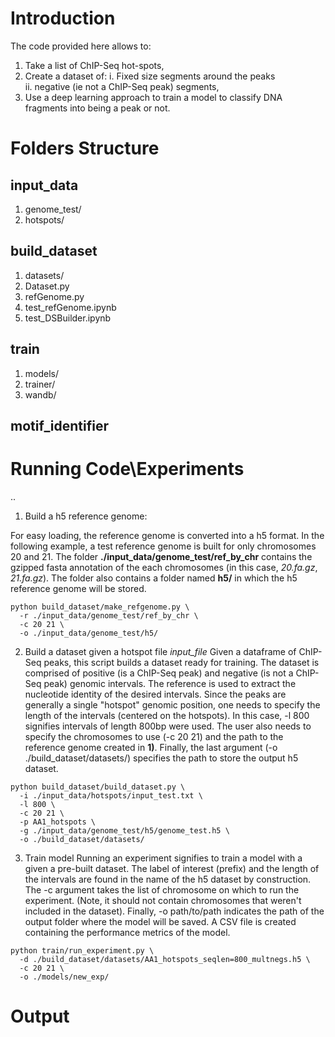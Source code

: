# Introduction

The code provided here allows to:
1. Take a list of ChIP-Seq hot-spots, 
2. Create a dataset of:
   i.  Fixed size segments around the peaks  
   ii. negative (ie not a ChIP-Seq peak) segments, 
3. Use a deep learning approach to train a model to classify DNA fragments into being a peak or not.  

# Folders Structure

## **input_data**
1. genome_test/
2. hotspots/
## **build_dataset**
1. datasets/
2. Dataset.py
3. refGenome.py
4. test_refGenome.ipynb
5. test_DSBuilder.ipynb
## **train**
1. models/
2. trainer/
3. wandb/
## **motif_identifier** 

# Running Code\Experiments
..
1. Build a h5 reference genome:

For easy loading, the reference genome is converted into a h5 format. In the following example, a test reference genome is built for only chromosomes 20 and 21. The folder **./input_data/genome_test/ref_by_chr** contains the gzipped fasta annotation of the each chromosomes (in this case, *20.fa.gz*, *21.fa.gz*). The folder also contains a folder named **h5/** in which the h5 reference genome will be stored. 

```
python build_dataset/make_refgenome.py \ 
  -r ./input_data/genome_test/ref_by_chr \
  -c 20 21 \ 
  -o ./input_data/genome_test/h5/

```
2. Build a dataset given a hotspot file *input_file*
Given a dataframe of ChIP-Seq peaks, this script builds a dataset ready for training. The dataset is comprised of positive (is a ChIP-Seq peak) and negative (is not a ChIP-Seq peak) genomic intervals. The reference is used to extract the nucleotide identity of the desired intervals. Since the peaks are generally a single "hotspot" genomic position, one needs to specify the length of the intervals (centered on the hotspots). In this case, -l 800 signifies intervals of length 800bp were used. The user also needs to specify the chromosomes to use (-c 20 21) and the path to the reference genome created in **1)**. Finally, the last argument (-o ./build_dataset/datasets/) specifies the path to store the output h5 dataset. 
```
python build_dataset/build_dataset.py \
  -i ./input_data/hotspots/input_test.txt \
  -l 800 \
  -c 20 21 \
  -p AA1_hotspots \ 
  -g ./input_data/genome_test/h5/genome_test.h5 \
  -o ./build_dataset/datasets/
```
3. Train model
Running an experiment signifies to train a model with a given a pre-built dataset. The label of interest (prefix) and the length of the intervals are found in the name of the h5 dataset by construction. The -c argument takes the list of chromosome on which to run the experiment. (Note, it should not contain chromosomes that weren't included in the dataset). Finally, -o path/to/path indicates the path of the output folder where the model will be saved. A CSV file is created containing the performance metrics of the model. 
```
python train/run_experiment.py \
  -d ./build_dataset/datasets/AA1_hotspots_seqlen=800_multnegs.h5 \
  -c 20 21 \
  -o ./models/new_exp/
```

# Output






